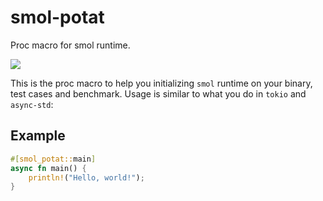 # smol-potat
Proc macro for smol runtime.

![](https://i.redd.it/arnr6d62b9p21.jpg)

This is the proc macro to help you initializing `smol` runtime on your binary, test cases and benchmark.
Usage is similar to what you do in `tokio` and `async-std`:

## Example

```rust
#[smol_potat::main]
async fn main() {
    println!("Hello, world!");
}
```
